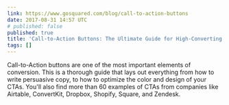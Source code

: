 ```yaml
---
link: https://www.gosquared.com/blog/call-to-action-buttons
date: 2017-08-31 14:57 UTC
# published: false
published: true
title: 'Call-to-Action Buttons: The Ultimate Guide for High-Converting CTAs'
tags: []
---
```


Call-to-Action buttons are one of the most important elements of conversion. This is a thorough guide that lays out everything from how to write persuasive copy, to how to optimize the color and design of your CTAs. You'll also find more than 60 examples of CTAs from companies like Airtable, ConvertKit, Dropbox, Shopify, Square, and Zendesk.
